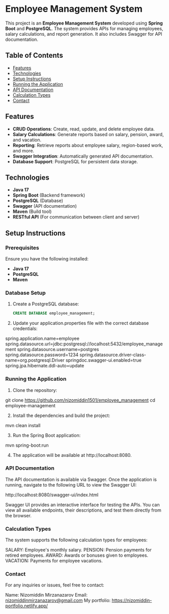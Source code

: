 # Employee Management System

This project is an **Employee Management System** developed using **Spring Boot** and **PostgreSQL**. The system provides APIs for managing employees, salary calculations, and report generation. It also includes Swagger for API documentation.

## Table of Contents
- [Features](#features)
- [Technologies](#technologies)
- [Setup Instructions](#setup-instructions)
- [Running the Application](#running-the-application)
- [API Documentation](#api-documentation)
- [Calculation Types](#calculation-types)
- [Contact](#contact)

## Features

- **CRUD Operations**: Create, read, update, and delete employee data.
- **Salary Calculations**: Generate reports based on salary, pension, award, and vacation.
- **Reporting**: Retrieve reports about employee salary, region-based work, and more.
- **Swagger Integration**: Automatically generated API documentation.
- **Database Support**: PostgreSQL for persistent data storage.

## Technologies

- **Java 17**
- **Spring Boot** (Backend framework)
- **PostgreSQL** (Database)
- **Swagger** (API documentation)
- **Maven** (Build tool)
- **RESTful API** (For communication between client and server)

## Setup Instructions

### Prerequisites

Ensure you have the following installed:
- **Java 17**
- **PostgreSQL**
- **Maven**

### Database Setup

1. Create a PostgreSQL database:
   ```sql
   CREATE DATABASE employee_management;

2. Update your application.properties file with the correct database credentials:

spring.application.name=employee
spring.datasource.url=jdbc:postgresql://localhost:5432/employee_management
spring.datasource.username=postgres
spring.datasource.password=1234
spring.datasource.driver-class-name=org.postgresql.Driver
springdoc.swagger-ui.enabled=true
spring.jpa.hibernate.ddl-auto=update

### Running the Application

1. Clone the repository:

git clone https://github.com/nizomiddin1501/employee_management
cd employee-management

2. Install the dependencies and build the project:

mvn clean install

3. Run the Spring Boot application:

mvn spring-boot:run

4. The application will be available at http://localhost:8080.

### API Documentation

The API documentation is available via Swagger. Once the application is running, navigate to the following URL to view the Swagger UI:

http://localhost:8080/swagger-ui/index.html


Swagger UI provides an interactive interface for testing the APIs. You can view all available endpoints, their descriptions, and test them directly from the browser.

### Calculation Types

The system supports the following calculation types for employees:

SALARY: Employee's monthly salary.
PENSION: Pension payments for retired employees.
AWARD: Awards or bonuses given to employees.
VACATION: Payments for employee vacations.



### Contact

For any inquiries or issues, feel free to contact:

Name: Nizomiddin Mirzanazarov
Email: nizomiddinmirzanazarov@gmail.com
My portfolio: https://nizomiddin-portfolio.netlify.app/
